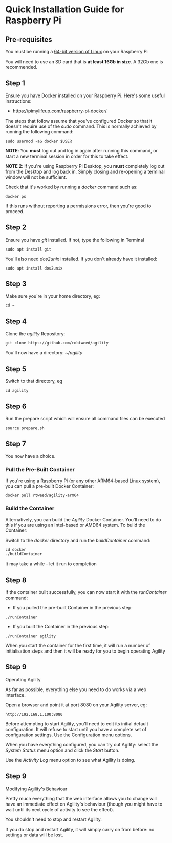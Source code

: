 # Quick Installation Guide for Raspberry Pi

## Pre-requisites

You must be running a [64-bit version of Linux](https://www.raspberrypi.com/software/operating-systems/#raspberry-pi-os-64-bit) 
on your Raspberry Pi

You will need to use an SD card that is **at least 16Gb in size**.  A 32Gb one is recommended.

## Step 1

Ensure you have Docker installed on your Raspberry Pi.  Here's some useful instructions:

- https://pimylifeup.com/raspberry-pi-docker/

The steps that follow assume that you've configured Docker so that it doesn't require use of the *sudo*
command.  This is normally achieved by running the following command:

```console
sudo usermod -aG docker $USER
```

**NOTE**: You **must** log out and log in again after running this command, or start a new terminal session in 
order for this to take effect.

**NOTE 2**: If you're using Raspberry Pi Desktop, you **must** completely log out from the Desktop and log back in. Simply closing 
and re-opening a terminal window will not be sufficient.

Check that it's worked by running a *docker* command such as:

```console
docker ps
```

If this runs without reporting a permissions error, then you're good to proceed.

## Step 2

Ensure you have *git* installed.  If not, type the following in Terminal

```console
sudo apt install git
```

You'll also need *dos2unix* installed.  If you don't already have it installed:

```console
sudo apt install dos2unix
```



## Step 3

Make sure you're in your home directory, eg:

```console
cd ~
```

## Step 4

Clone the *agility* Repository:

```console
git clone https://github.com/robtweed/agility
```

You'll now have a directory: *~/agility*

## Step 5

Switch to that directory, eg

```console
cd agility
```

## Step 6 

Run the prepare script which will ensure all command files can be executed

```console
source prepare.sh
```

## Step 7

You now have a choice.  

### Pull the Pre-Built Container

If you're using a Raspberry Pi (or any other ARM64-based Linux system),
you can pull a pre-built Docker Container:

```console
docker pull rtweed/agility-arm64
```

### Build the Container

Alternatively, you can build the *Agility* Docker Container. You'll need to do this if you are
using an Intel-based or AMD64 system.  To build the Container:

Switch to the *docker* directory and run the *buildContainer* command:

```console
cd docker
./buildContainer
```

It may take a while - let it run to completion


## Step 8

If the container built successfully, you can now start it with the *runContainer* command:

- If you pulled the pre-built Container in the previous step:

```console
./runContainer
```

- If you built the Container in the previous step:

```console
./runContainer agility
```

When you start the container for the first time, it will run a number of initialisation steps and
then it will be ready for you to begin operating Agility

## Step 9

Operating Agility

As far as possible, everything else you need to do works via a web interface.

Open a browser and point it at port 8080 on your Agility server, eg:

```console
http://192.168.1.100:8080
```

Before attempting to start Agility, you'll need to edit its initial default configuration.  It will refuse to start until 
you have a complete set of configuration settings.  Use the Configuration menu options.

When you have everything configured, you can try out Agility: select the *System Status* menu option and click the
*Start* button.

Use the *Activity Log* menu option to see what Agility is doing.

## Step 9

Modifying Agility's Behaviour

Pretty much everything that the web interface allows you to change will have an immediate effect on Agility's
behaviour (though you might have to wait until its next cycle of activity to see the effect).  

You shouldn't need to stop and restart Agility.

If you do stop and restart Agility, it will simply carry on from before: no settings or data will be lost.




